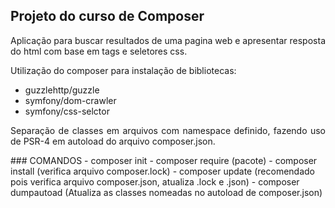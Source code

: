 ## Projeto do curso de Composer

<p align="justify">Aplicação para buscar resultados de uma pagina web e apresentar resposta do html com base em tags e seletores css.</p>

Utilização do composer para instalação de bibliotecas:
- guzzlehttp/guzzle
- symfony/dom-crawler
- symfony/css-selctor

<p align="justify"> Separação de classes em arquivos com namespace definido, fazendo uso de PSR-4 em autoload do arquivo composer.json. </p>
### COMANDOS
- composer init
- composer require (pacote)
- composer install (verifica arquivo composer.lock)
- composer update  (recomendado pois verifica arquivo composer.json, atualiza .lock e .json)
- composer dumpautoad (Atualiza as classes nomeadas no autoload de composer.json)